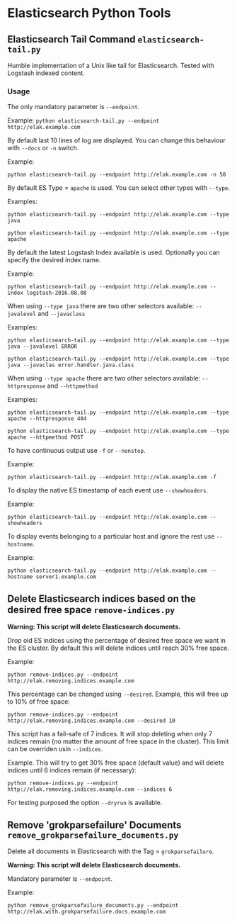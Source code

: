 # Elasticsearch Python Tools

## Elasticsearch Tail Command `elasticsearch-tail.py`

Humble implementation of a Unix like tail for Elasticsearch. Tested with Logstash indexed content.

### Usage

The only mandatory parameter is `--endpoint`.

Example:
`python elasticsearch-tail.py --endpoint http://elak.example.com`

By default last 10 lines of log are displayed. You can change this behaviour with `--docs` or `-n` switch.

Example:

`python elasticsearch-tail.py --endpoint http://elak.example.com -n 50`

By default ES Type = `apache` is used. You can select other types with `--type`.

Examples:

`python elasticsearch-tail.py --endpoint http://elak.example.com --type java`

`python elasticsearch-tail.py --endpoint http://elak.example.com --type apache`

By default the latest Logstash Index available is used. Optionally you can specify the desired index name.

Example:

`python elasticsearch-tail.py --endpoint http://elak.example.com --index logstash-2016.08.08`

When using `--type java` there are two other selectors available: `--javalevel` and `--javaclass`

Examples:

`python elasticsearch-tail.py --endpoint http://elak.example.com --type java --javalevel ERROR`

`python elasticsearch-tail.py --endpoint http://elak.example.com --type java --javaclas error.handler.java.class`

When using `--type apache` there are two other selectors available: `--httpresponse` and `--httpmethod`

Examples:

`python elasticsearch-tail.py --endpoint http://elak.example.com --type apache --httpresponse 404`

`python elasticsearch-tail.py --endpoint http://elak.example.com --type apache --httpmethod POST`

To have continuous output use `-f` or `--nonstop`.

Example:

`python elasticsearch-tail.py --endpoint http://elak.example.com -f`

To display the native ES timestamp of each event use `--showheaders`.

Example:

`python elasticsearch-tail.py --endpoint http://elak.example.com --showheaders`

To display events belonging to a particular host and ignore the rest use `--hostname`.

Example:

`python elasticsearch-tail.py --endpoint http://elak.example.com --hostname server1.example.com`



## Delete Elasticsearch indices based on the desired free space `remove-indices.py`

**Warning: This script will delete Elasticsearch documents.**

Drop old ES indices using the percentage of desired free space we want in the ES cluster. By default this will delete indices until reach 30% free space.

Example:

`python remove-indices.py --endpoint http://elak.removing.indices.example.com`

This percentage can be changed using `--desired`. Example, this will free up to 10% of free space:

`python remove-indices.py --endpoint http://elak.removing.indices.example.com --desired 10`

This script has a fail-safe of 7 indices. It will stop deleting when only 7 indices remain (no matter the amount of free space in the cluster). This limit can be overriden usin `--indices`.

Example. This will try to get 30% free space (default value) and will delete indices until 6 indices remain (if necessary):

`python remove-indices.py --endpoint http://elak.removing.indices.example.com --indices 6`

For testing purposed the option `--dryrun` is available.



## Remove 'grokparsefailure' Documents `remove_grokparsefailure_documents.py`

Delete all documents in Elasticsearch with the Tag =  `grokparsefailure`.

**Warning: This script will delete Elasticsearch documents.**

Mandatory parameter is `--endpoint`.

Example:

`python remove_grokparsefailure_documents.py --endpoint http://elak.with.grokparsefailure.docs.example.com`
